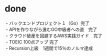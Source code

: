 # done
・バックエンドプロジェクト１（Go）完了</br>
・APIを作りながら進むGO中級者への道　完了</br>
・クラウド破産を回避するAWS実践ガイド　完了</br>
・TOEIC 100点アップ 完了</br>
・Recursion上級　1週間で15％のノルマ達成</br>